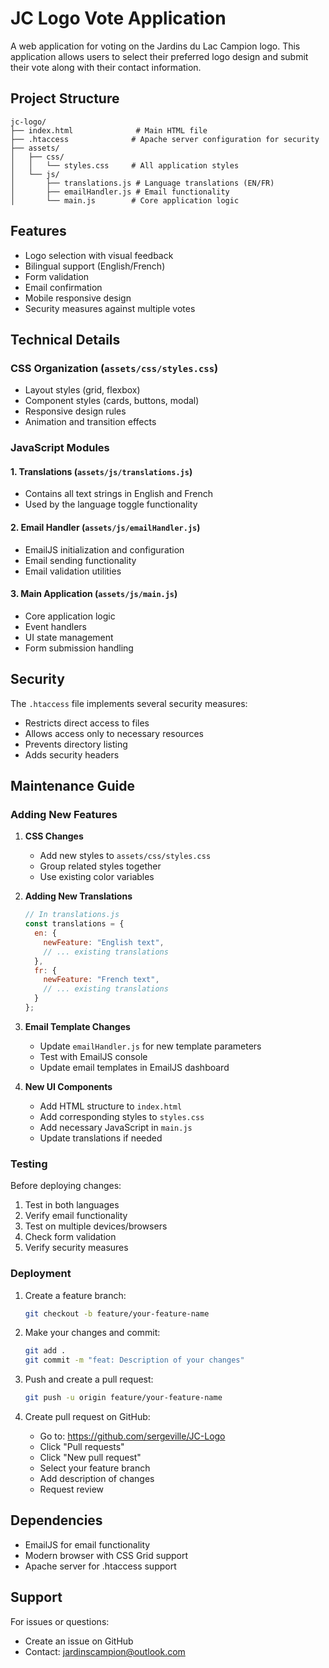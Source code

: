 # JC Logo Vote Application

A web application for voting on the Jardins du Lac Campion logo. This application allows users to select their preferred logo design and submit their vote along with their contact information.

## Project Structure

```
jc-logo/
├── index.html              # Main HTML file
├── .htaccess              # Apache server configuration for security
├── assets/
│   ├── css/
│   │   └── styles.css     # All application styles
│   └── js/
│       ├── translations.js # Language translations (EN/FR)
│       ├── emailHandler.js # Email functionality
│       └── main.js        # Core application logic
```

## Features

- Logo selection with visual feedback
- Bilingual support (English/French)
- Form validation
- Email confirmation
- Mobile responsive design
- Security measures against multiple votes

## Technical Details

### CSS Organization (`assets/css/styles.css`)
- Layout styles (grid, flexbox)
- Component styles (cards, buttons, modal)
- Responsive design rules
- Animation and transition effects

### JavaScript Modules

#### 1. Translations (`assets/js/translations.js`)
- Contains all text strings in English and French
- Used by the language toggle functionality

#### 2. Email Handler (`assets/js/emailHandler.js`)
- EmailJS initialization and configuration
- Email sending functionality
- Email validation utilities

#### 3. Main Application (`assets/js/main.js`)
- Core application logic
- Event handlers
- UI state management
- Form submission handling

## Security

The `.htaccess` file implements several security measures:
- Restricts direct access to files
- Allows access only to necessary resources
- Prevents directory listing
- Adds security headers

## Maintenance Guide

### Adding New Features

1. **CSS Changes**
   - Add new styles to `assets/css/styles.css`
   - Group related styles together
   - Use existing color variables

2. **Adding New Translations**
   ```javascript
   // In translations.js
   const translations = {
     en: {
       newFeature: "English text",
       // ... existing translations
     },
     fr: {
       newFeature: "French text",
       // ... existing translations
     }
   };
   ```

3. **Email Template Changes**
   - Update `emailHandler.js` for new template parameters
   - Test with EmailJS console
   - Update email templates in EmailJS dashboard

4. **New UI Components**
   - Add HTML structure to `index.html`
   - Add corresponding styles to `styles.css`
   - Add necessary JavaScript in `main.js`
   - Update translations if needed

### Testing

Before deploying changes:
1. Test in both languages
2. Verify email functionality
3. Test on multiple devices/browsers
4. Check form validation
5. Verify security measures

### Deployment

1. Create a feature branch:
   ```bash
   git checkout -b feature/your-feature-name
   ```

2. Make your changes and commit:
   ```bash
   git add .
   git commit -m "feat: Description of your changes"
   ```

3. Push and create a pull request:
   ```bash
   git push -u origin feature/your-feature-name
   ```

4. Create pull request on GitHub:
   - Go to: https://github.com/sergeville/JC-Logo
   - Click "Pull requests"
   - Click "New pull request"
   - Select your feature branch
   - Add description of changes
   - Request review

## Dependencies

- EmailJS for email functionality
- Modern browser with CSS Grid support
- Apache server for .htaccess support

## Support

For issues or questions:
- Create an issue on GitHub
- Contact: jardinscampion@outlook.com 